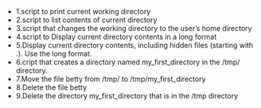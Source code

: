 + 1.script to print current working directory
+ 2.script to list contents of current directory
+ 3.script that changes the working directory to the user’s home directory
+ 4.script to Display current directory contents in a long format
+ 5.Display current directory contents, including hidden files (starting with .). Use the long format.
+ 6.cript that creates a directory named my_first_directory in the /tmp/ directory.
+ 7.Move the file betty from /tmp/ to /tmp/my_first_directory
+ 8.Delete the file betty
+ 9.Delete the directory my_first_directory that is in the /tmp directory

